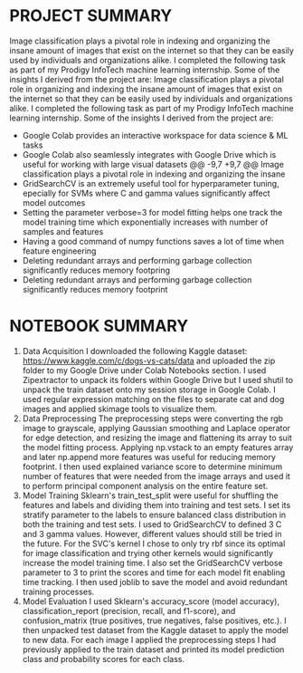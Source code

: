 # PROJECT SUMMARY

Image classification plays a pivotal role in indexing and organizing the insane amount of images that exist on the internet so that they can be easily used by individuals and organizations alike. I completed the following task as part of my Prodigy InfoTech machine learning internship. Some of the insights I derived from the project are:
Image classification plays a pivotal role in organizing and indexing the insane amount of images that exist on the internet so that they can be easily used by individuals and organizations alike. I completed the following task as part of my Prodigy InfoTech machine learning internship. Some of the insights I derived from the project are:

- Google Colab provides an interactive workspace for data science & ML tasks
- Google Colab also seamlessly integrates with Google Drive which is useful for working with large visual datasets
@@ -9,7 +9,7 @@ Image classification plays a pivotal role in indexing and organizing the insane
- GridSearchCV is an extremely useful tool for hyperparameter tuning, epecially for SVMs where C and gamma values significantly affect model outcomes
- Setting the parameter verbose=3 for model fitting helps one track the model training time which exponentially increases with number of samples and features
- Having a good command of numpy functions saves a lot of time when feature engineering
- Deleting redundant arrays and performing garbage collection significantly reduces memory footpring
- Deleting redundant arrays and performing garbage collection significantly reduces memory footprint

# NOTEBOOK SUMMARY

1. Data Acquisition
I downloaded the following Kaggle dataset: https://www.kaggle.com/c/dogs-vs-cats/data and uploaded the zip folder to my Google Drive under Colab Notebooks section. I used Zipextractor to unpack its folders within Google Drive but I used shutil to unpack the train dataset onto my session storage in Google Colab. I used regular expression matching on the files to separate cat and dog images and applied skimage tools to visualize them.
2. Data Preprocessing
The preprocessing steps were converting the rgb image to grayscale, applying Gaussian smoothing and Laplace operator for edge detection, and resizing the image and flattening its array to suit the model fitting process. Applying np.vstack to an empty features array and later np.append more features was useful for reducing memory footprint. I then used explained variance score to determine minimum number of features that were needed from the image arrays and used it to perform principal component analysis on the entire feature set.
3. Model Training
Sklearn's train_test_split were useful for shuffling the features and labels and dividing them into training and test sets. I set its stratify parameter to the labels to ensure balanced class distribution in both the training and test sets. I used to GridSearchCV to defined 3 C and 3 gamma values. However, different values should still be tried in the future. For the SVC's kernel I chose to only try rbf since its optimal for image classification and trying other kernels would significantly increase the model training time. I also set the GridSearchCV verbose parameter to 3 to print the scores and time for each model fit enabling time tracking. I then used joblib to save the model and avoid redundant training processes.
4. Model Evaluation
I used Sklearn's accuracy_score (model accuracy), classification_report (precision, recall, and f1-score), and confusion_matrix (true positives, true negatives, false positives, etc.). I then unpacked test dataset from the Kaggle dataset to apply the model to new data. For each image I applied the preprocessing steps I had previously applied to the train dataset and printed its model prediction class and probability scores for each class.
